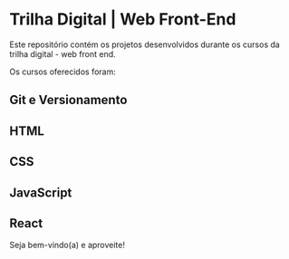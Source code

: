 # Trilha Digital | Web Front-End

<p> Este repositório contém os projetos desenvolvidos durante os cursos da trilha digital - web front end. </p>
<p> Os cursos oferecidos foram:</p>

## Git e Versionamento
## HTML
## CSS
## JavaScript
## React

<p> Seja bem-vindo(a) e aproveite!</p>
